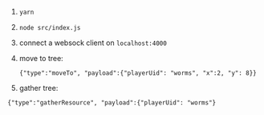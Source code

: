 1) `yarn`

2) `node src/index.js`

3) connect a websock client on `localhost:4000`

4) move to tree:

	`{"type":"moveTo", "payload":{"playerUid": "worms", "x":2, "y": 8}}`

5) gather tree:

  `{"type":"gatherResource", "payload":{"playerUid": "worms"}`
